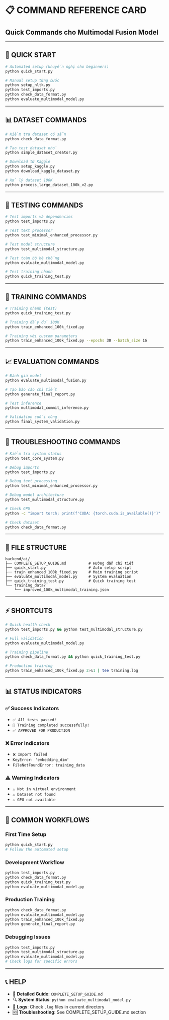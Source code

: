 # 📋 COMMAND REFERENCE CARD

## Quick Commands cho Multimodal Fusion Model

---

## 🚀 QUICK START

```bash
# Automated setup (khuyến nghị cho beginners)
python quick_start.py

# Manual setup từng bước
python setup_nltk.py
python test_imports.py
python check_data_format.py
python evaluate_multimodal_model.py
```

---

## 📊 DATASET COMMANDS

```bash
# Kiểm tra dataset có sẵn
python check_data_format.py

# Tạo test dataset nhỏ
python simple_dataset_creator.py

# Download từ Kaggle
python setup_kaggle.py
python download_kaggle_dataset.py

# Xử lý dataset 100K
python process_large_dataset_100k_v2.py
```

---

## 🧪 TESTING COMMANDS

```bash
# Test imports và dependencies
python test_imports.py

# Test text processor
python test_minimal_enhanced_processor.py

# Test model structure
python test_multimodal_structure.py

# Test toàn bộ hệ thống
python evaluate_multimodal_model.py

# Test training nhanh
python quick_training_test.py
```

---

## 🚂 TRAINING COMMANDS

```bash
# Training nhanh (test)
python quick_training_test.py

# Training đầy đủ 100K
python train_enhanced_100k_fixed.py

# Training với custom parameters
python train_enhanced_100k_fixed.py --epochs 30 --batch_size 16
```

---

## 📈 EVALUATION COMMANDS

```bash
# Đánh giá model
python evaluate_multimodal_fusion.py

# Tạo báo cáo chi tiết
python generate_final_report.py

# Test inference
python multimodal_commit_inference.py

# Validation cuối cùng
python final_system_validation.py
```

---

## 🔧 TROUBLESHOOTING COMMANDS

```bash
# Kiểm tra system status
python test_core_system.py

# Debug imports
python test_imports.py

# Debug text processing
python test_minimal_enhanced_processor.py

# Debug model architecture
python test_multimodal_structure.py

# Check GPU
python -c "import torch; print(f'CUDA: {torch.cuda.is_available()}')"

# Check dataset
python check_data_format.py
```

---

## 📁 FILE STRUCTURE

```
backend/ai/
├── COMPLETE_SETUP_GUIDE.md          # Hướng dẫn chi tiết
├── quick_start.py                   # Auto setup script
├── train_enhanced_100k_fixed.py     # Main training script
├── evaluate_multimodal_model.py     # System evaluation
├── quick_training_test.py           # Quick training test
└── training_data/
    └── improved_100k_multimodal_training.json
```

---

## ⚡ SHORTCUTS

```bash
# Quick health check
python test_imports.py && python test_multimodal_structure.py

# Full validation
python evaluate_multimodal_model.py

# Training pipeline
python check_data_format.py && python quick_training_test.py

# Production training
python train_enhanced_100k_fixed.py 2>&1 | tee training.log
```

---

## 📊 STATUS INDICATORS

### ✅ Success Indicators

- `✅ All tests passed!`
- `🎉 Training completed successfully!`
- `✅ APPROVED FOR PRODUCTION`

### ❌ Error Indicators

- `❌ Import failed`
- `KeyError: 'embedding_dim'`
- `FileNotFoundError: training_data`

### ⚠️ Warning Indicators

- `⚠️ Not in virtual environment`
- `⚠️ Dataset not found`
- `⚠️ GPU not available`

---

## 🎯 COMMON WORKFLOWS

### First Time Setup

```bash
python quick_start.py
# Follow the automated setup
```

### Development Workflow

```bash
python test_imports.py
python check_data_format.py
python quick_training_test.py
python evaluate_multimodal_model.py
```

### Production Training

```bash
python check_data_format.py
python evaluate_multimodal_model.py
python train_enhanced_100k_fixed.py
python generate_final_report.py
```

### Debugging Issues

```bash
python test_imports.py
python test_multimodal_structure.py
python evaluate_multimodal_model.py
# Check logs for specific errors
```

---

## 📞 HELP

- 📖 **Detailed Guide**: `COMPLETE_SETUP_GUIDE.md`
- 🔍 **System Status**: `python evaluate_multimodal_model.py`
- 📄 **Logs**: Check `.log` files in current directory
- 🆘 **Troubleshooting**: See COMPLETE_SETUP_GUIDE.md section
